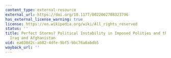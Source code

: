 ```yaml
---
content_type: external-resource
external_url: https://doi.org/10.1177/0022002708323796
has_external_license_warning: true
license: https://en.wikipedia.org/wiki/All_rights_reserved
status: ''
title: Perfect Storms? Political Instability in Imposed Polities and the Futures of
  Iraq and Afghanistan
uid: ea038d2c-ab82-4dfe-9bf5-bbc76a0abdb5
wayback_url: ''
---
```

